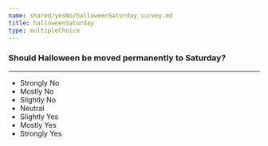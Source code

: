```yaml
---
name: shared/yesNo/halloweenSaturday_survey.md
title: halloweenSaturday
type: multipleChoice
---
```


### Should Halloween be moved permanently to Saturday?

---

- Strongly No
- Mostly No
- Slightly No
- Neutral
- Slightly Yes
- Mostly Yes
- Strongly Yes

